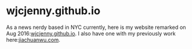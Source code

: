 # wjcjenny.github.io
As a news nerdy based in NYC currently, here is my website remarked on Aug 2016:[wjcjenny.github.io](wjcjenny.github.io).
I also have one with my previously work here:[jiachuanwu.com](jiachuanwu.com).
